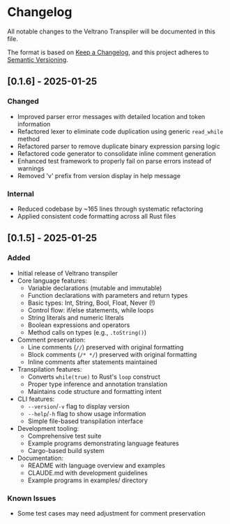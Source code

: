 # Changelog

All notable changes to the Veltrano Transpiler will be documented in this file.

The format is based on [Keep a Changelog](https://keepachangelog.com/en/1.1.0/),
and this project adheres to [Semantic Versioning](https://semver.org/spec/v2.0.0.html).

## [0.1.6] - 2025-01-25

### Changed
- Improved parser error messages with detailed location and token information
- Refactored lexer to eliminate code duplication using generic `read_while` method
- Refactored parser to remove duplicate binary expression parsing logic
- Refactored code generator to consolidate inline comment generation
- Enhanced test framework to properly fail on parse errors instead of warnings
- Removed 'v' prefix from version display in help message

### Internal
- Reduced codebase by ~165 lines through systematic refactoring
- Applied consistent code formatting across all Rust files

## [0.1.5] - 2025-01-25

### Added
- Initial release of Veltrano transpiler
- Core language features:
  - Variable declarations (mutable and immutable)
  - Function declarations with parameters and return types
  - Basic types: Int, String, Bool, Float, Never (!)
  - Control flow: if/else statements, while loops
  - String literals and numeric literals
  - Boolean expressions and operators
  - Method calls on types (e.g., `.toString()`)
- Comment preservation:
  - Line comments (`//`) preserved with original formatting
  - Block comments (`/* */`) preserved with original formatting
  - Inline comments after statements maintained
- Transpilation features:
  - Converts `while(true)` to Rust's `loop` construct
  - Proper type inference and annotation translation
  - Maintains code structure and formatting intent
- CLI features:
  - `--version`/`-v` flag to display version
  - `--help`/`-h` flag to show usage information
  - Simple file-based transpilation interface
- Development tooling:
  - Comprehensive test suite
  - Example programs demonstrating language features
  - Cargo-based build system
- Documentation:
  - README with language overview and examples
  - CLAUDE.md with development guidelines
  - Example programs in examples/ directory

### Known Issues
- Some test cases may need adjustment for comment preservation

